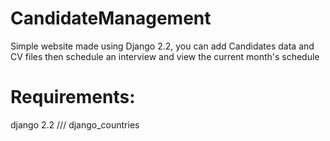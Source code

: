 # CandidateManagement

Simple website made using Django 2.2, you can add Candidates data and CV files then schedule an interview and view the current month's schedule

# Requirements:
django 2.2 ///
django_countries
